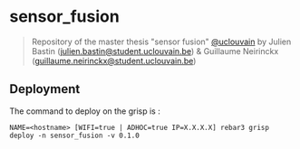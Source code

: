 # sensor_fusion
> Repository of the master thesis "sensor fusion" [@uclouvain](uclouvain.be) by Julien Bastin (julien.bastin@student.uclouvain.be) & Guillaume Neirinckx (guillaume.neirinckx@student.uclouvain.be)

## Deployment
The command to deploy on the grisp is : 

```
NAME=<hostname> [WIFI=true | ADHOC=true IP=X.X.X.X] rebar3 grisp deploy -n sensor_fusion -v 0.1.0
```